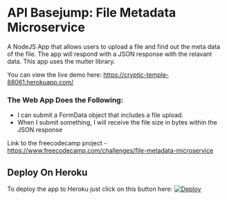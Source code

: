 # API Basejump: File Metadata Microservice

A NodeJS App that allows users to upload a file and find out the meta data of the file. The app will respond with a JSON response with the relavant data. This app uses the multer library.

You can view the live demo here: https://cryptic-temple-88061.herokuapp.com/

### The Web App Does the Following:
* I can submit a FormData object that includes a file upload.
* When I submit something, I will receive the file size in bytes within the JSON response

Link to the freecodecamp project - https://www.freecodecamp.com/challenges/file-metadata-microservice

## Deploy On Heroku

To deploy the app to Heroku just click on this button here: [![Deploy](https://www.herokucdn.com/deploy/button.svg)](https://heroku.com/deploy)
